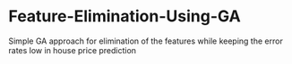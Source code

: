 # Feature-Elimination-Using-GA
Simple GA approach for elimination of the features while keeping the error rates low in house price prediction
